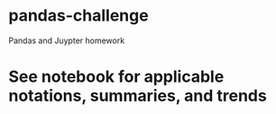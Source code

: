 # pandas-challenge
Pandas and Juypter homework
# See notebook for applicable notations, summaries, and trends
